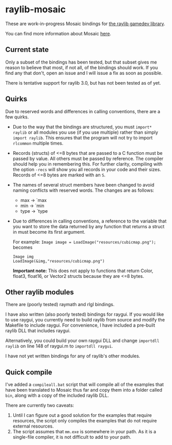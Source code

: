 # raylib-mosaic

These are work-in-progress Mosaic bindings for [the raylib gamedev library](https://github.com/raysan5/raylib).

You can find more information about Mosaic [here](https://github.com/sal55/langs/blob/master/Mosaic/readme.md).

## Current state

Only a subset of the bindings has been tested, but that subset gives me reason to believe that most, if not all, of the bindings should work. If you find any that don't, open an issue and I will issue a fix as soon as possible.

There is tentative support for raylib 3.0, but has not been tested as of yet.

## Quirks

Due to reserved words and differences in calling conventions, there are a few quirks.

* Due to the way that the bindings are structured, you must `import* raylib` or all modules you use (if you use multiple) rather than simply `import raylib`. This ensures that the program will not try to import `rlcommon` multiple times.

* Records (structs) of <=8 bytes that are passed to a C function must be passed by value. All others must be passed by reference. The compiler should help you in remembering this. For further clarity, compiling with the option `-recs` will show you all records in your code and their sizes. Records of <=8 bytes are marked with an `S`.

* The names of several struct members have been changed to avoid naming conflicts with reserved words. The changes are as follows:
    * max -> `max
    * min -> `min
    * type -> `type

* Due to differences in calling conventions, a reference to the variable that you want to store the data returned by any function that returns a struct in must become its first argument.

  For example:
  `Image image = LoadImage("resources/cubicmap.png");` becomes
  ```
  Image img
  LoadImage(&img,"resources/cubicmap.png")
  ```
  **Important note:** This does not apply to functions that return Color, float3, float16, or Vector2 structs because they are <=8 bytes.

## Other raylib modules

There are (poorly tested) raymath and rlgl bindings.

I have also written (also poorly tested) bindings for raygui. If you would like to use raygui, you currently need to build raylib from source and modify the Makefile to include raygui. For convenience, I have included a pre-built raylib DLL that includes raygui.

Alternatively, you could build your own raygui DLL and change `importdll raylib` on line 148 of raygui.m to `importdll raygui`.

I have not yet written bindings for any of raylib's other modules.

## Quick compile

I've added a `compileall.bat` script that will compile all of the examples that have been translated to Mosaic thus far and copy them into a folder called `bin`, along with a copy of the included raylib DLL.

There are currently two caveats:

  1. Until I can figure out a good solution for the examples that require resources, the script only compiles the examples that do not require external resources.
  2. The script assumes that `mm.exe` is somewhere in your path. As it is a single-file compiler, it is not difficult to add to your path.